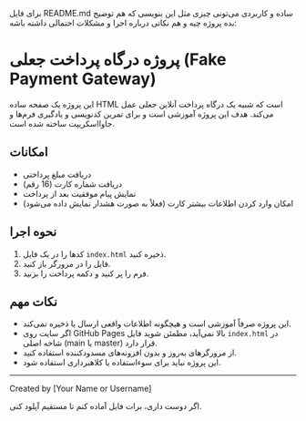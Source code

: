برای فایل README.md ساده و کاربردی می‌تونی چیزی مثل این بنویسی که هم توضیح بده پروژه چیه و هم نکاتی درباره اجرا و مشکلات احتمالی داشته باشه:

# پروژه درگاه پرداخت جعلی (Fake Payment Gateway)

این پروژه یک صفحه ساده HTML است که شبیه یک درگاه پرداخت آنلاین جعلی عمل می‌کند. هدف این پروژه آموزشی است و برای تمرین کدنویسی و یادگیری فرم‌ها و جاوااسکریپت ساخته شده است.

## امکانات

- دریافت مبلغ پرداختی
- دریافت شماره کارت (16 رقم)
- نمایش پیام موفقیت بعد از پرداخت
- امکان وارد کردن اطلاعات بیشتر کارت (فعلاً به صورت هشدار نمایش داده می‌شود)

## نحوه اجرا

1. کدها را در یک فایل `index.html` ذخیره کنید.
2. فایل را در مرورگر باز کنید.
3. فرم را پر کنید و دکمه پرداخت را بزنید.

## نکات مهم

- این پروژه صرفاً آموزشی است و هیچگونه اطلاعات واقعی ارسال یا ذخیره نمی‌کند.
- اگر سایت روی GitHub Pages بالا نمی‌آید، مطمئن شوید فایل `index.html` در شاخه اصلی (main یا master) قرار دارد.
- از مرورگرهای به‌روز و بدون افزونه‌های مسدودکننده استفاده کنید.
- این پروژه نباید برای سوءاستفاده یا کلاهبرداری استفاده شود.

---

Created by [Your Name or Username]

اگر دوست داری، برات فایل آماده کنم تا مستقیم آپلود کنی.

